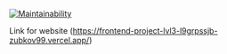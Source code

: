 [![Maintainability](https://api.codeclimate.com/v1/badges/273bef3fd9023d26ea2f/maintainability)](https://codeclimate.com/github/Zubkov99/frontend-project-lvl3/maintainability)

Link for website (https://frontend-project-lvl3-l9grpssjb-zubkov99.vercel.app/)